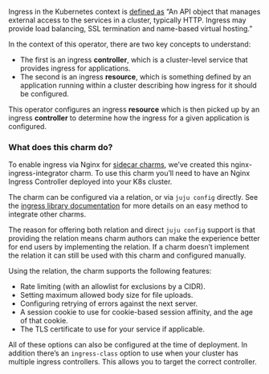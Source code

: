 Ingress in the Kubernetes context is [defined as](https://kubernetes.io/docs/concepts/services-networking/ingress/) “An API object that manages external access to the services in a cluster, typically HTTP. Ingress may provide load balancing, SSL termination and name-based virtual hosting.”

In the context of this operator, there are two key concepts to understand:

* The first is an ingress **controller**, which is a cluster-level service that provides ingress for applications.
* The second is an ingress **resource**, which is something defined by an application running within a cluster describing how ingress for it should be configured.

This operator configures an ingress **resource** which is then picked up by an ingress **controller** to determine how the ingress for a given application is configured.

### What does this charm do?

To enable ingress via Nginx for [sidecar charms](https://discourse.charmhub.io/t/the-future-of-charmed-operators-on-kubernetes/4361), we’ve created this nginx-ingress-integrator charm. To use this charm you’ll need to have an Nginx Ingress Controller deployed into your K8s cluster.

The charm can be configured via a relation, or via `juju config` directly. See the [ingress library documentation](https://charmhub.io/nginx-ingress-integrator/libraries/ingress) for more details on an easy method to integrate other charms.

The reason for offering both relation and direct `juju config` support is that providing the relation means charm authors can make the experience better for end users by implementing the relation. If a charm doesn’t implement the relation it can still be used with this charm and configured manually.

Using the relation, the charm supports the following features:

* Rate limiting (with an <!-- vale off -->allowlist<!-- vale on --> for exclusions by a CIDR).
* Setting maximum allowed body size for file uploads.
* Configuring retrying of errors against the next server.
* A session cookie to use for cookie-based session affinity, and the age of that cookie.
* The TLS certificate to use for your service if applicable.

All of these options can also be configured at the time of deployment. In addition there’s an `ingress-class` option to use when your cluster has multiple ingress controllers. This allows you to target the correct controller.
